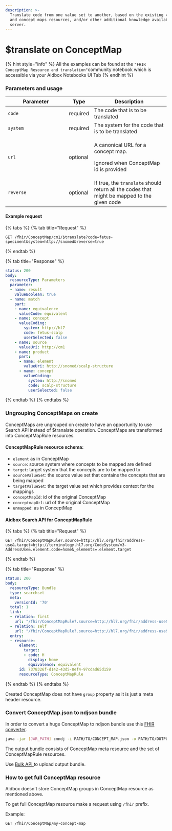 ```yaml
---
description: >-
  Translate code from one value set to another, based on the existing value set
  and concept maps resources, and/or other additional knowledge available to the
  server.
---
```


# $translate on ConceptMap

{% hint style="info" %}
All the examples can be found at the `"FHIR ConceptMap Resource and translation"`community notebook which is accessible via your Aidbox Notebooks UI Tab
{% endhint %}

### Parameters and usage

<table><thead><tr><th width="174.33333333333331">Parameter</th><th>Type</th><th>Description</th></tr></thead><tbody><tr><td><code>code</code></td><td>required</td><td>The code that is to be translated</td></tr><tr><td><code>system</code></td><td>required</td><td>The system for the code that is to be translated</td></tr><tr><td><code>url</code></td><td>optional</td><td><p>A canonical URL for a concept map.</p><p></p><p>Ignored when ConceptMap id is provided</p></td></tr><tr><td><code>reverse</code></td><td>optional</td><td>If true, the <code>translate</code> should return all the codes that might be mapped to the given code</td></tr></tbody></table>

#### Example request

{% tabs %}
{% tab title="Request" %}
```http
GET /fhir/ConceptMap/cm1/$translate?code=fetus-speciment&system=http://snomed&reverse=true
```
{% endtab %}

{% tab title="Response" %}
```yaml
status: 200
body:
  resourceType: Parameters
  parameter:
  - name: result
    valueBoolean: true
  - name: match
    part:
    - name: equivalence
      valueCode: equivalent
    - name: concept
      valueCoding:
        system: http://hl7
        code: fetus-scalp
        userSelected: false
    - name: source
      valueUri: http://cm1
    - name: product
      part:
      - name: element
        valueUri: http://snomed/scalp-structure
      - name: concept
        valueCoding:
          system: http://snomed
          code: scalp-structure
          userSelected: false
```
{% endtab %}
{% endtabs %}

### Ungrouping ConceptMaps on create

ConceptMaps are ungrouped on create to have an opportunity to use Search API instead of $tranalate operation. ConceptMaps are transformed into ConceptMapRule resources.

#### ConceptMapRule resource schema:

* `element` as in ConceptMap
* `source`: source system where concepts to be mapped are defined
* `target`: target system that the concepts are to be mapped to
* `sourceValueSet`: the source value set that contains the concepts that are being mapped
* `targetValueSet`: the target value set which provides context for the mappings
* `conceptMapId`: id of the original ConceptMap
* `conceptmapUrl`: url of the original ConceptMap
* `unmapped`: as in ConceptMap

#### Aidbox Search API for ConceptMapRule

{% tabs %}
{% tab title="Request" %}
```http
GET /fhir/ConceptMapRule?.source=http://hl7.org/fhir/address-use&.target=http://terminology.hl7.org/CodeSystem/v3-AddressUse&.element.code=home&_elements=.element.target
```
{% endtab %}

{% tab title="Response" %}
```yaml
status: 200
body:
  resourceType: Bundle
  type: searchset
  meta:
    versionId: '70'
  total: 1
  link:
  - relation: first
    url: "/fhir/ConceptMapRule?.source=http://hl7.org/fhir/address-use&.target=http://terminology.hl7.org/CodeSystem/v3-AddressUse&.element.code=home&_elements=.element.target&page=1"
  - relation: self
    url: "/fhir/ConceptMapRule?.source=http://hl7.org/fhir/address-use&.target=http://terminology.hl7.org/CodeSystem/v3-AddressUse&.element.code=home&_elements=.element.target&page=1"
  entry:
  - resource:
      element:
        target:
        - code: H
          display: home
          equivalence: equivalent
      id: 7378326f-d142-43d5-8ef4-97cdad65d159
      resourceType: ConceptMapRule
```
{% endtab %}
{% endtabs %}

Created ConceptMap does not have `group` property as it is just a meta header resource.

### Convert ConceptMap.json to ndjson bundle

In order to convert a huge ConceptMap to ndjson bundle use this [FHIR converter](https://github.com/zen-lang/fhir).

```bash
java -jar [JAR_PATH] cmndj -i PATH/TO/CONCEPT_MAP.json -o PATH/TO/OUTPUT_BUNDLE.ndjson
```

The output bundle consists of ConceptMap meta resource and the set of ConceptMapRule resources.

Use [Bulk API ](../api-1/bulk-api-1/aidbox.bulk-data-import.md)to upload output bundle.

### How to get full ConceptMap resource

Aidbox doesn't store ConceptMap groups in ConceptMap resource as mentioned above.

To get full ConceptMap resource make a request using `/fhir` prefix.

Example:

```http
GET /fhir/ConceptMap/my-concept-map
```
